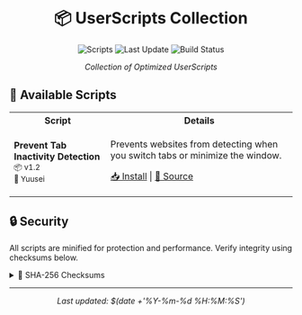 <div align="center">

# 📦 UserScripts Collection

![Scripts](https://img.shields.io/badge/scripts-1-blue?style=flat-square)
![Last Update](https://img.shields.io/github/last-commit/RenjiYuusei/UserJs?style=flat-square)
![Build Status](https://github.com/RenjiYuusei/UserJs/actions/workflows/js-producer.yml/badge.svg)

*Collection of Optimized UserScripts*

</div>

## 📜 Available Scripts

<table>
<tr>
<th>Script</th>
<th>Details</th>
</tr>
<tr>
<td>
<b>Prevent Tab Inactivity Detection</b><br>
<small>📦 v1.2</small><br>
<small>👤 Yuusei</small>
</td>
<td>
<p>Prevents websites from detecting when you switch tabs or minimize the window.</p>
<p>
<a href="https://github.com/RenjiYuusei/UserJs/raw/main/userjs/PreventPageVisibilityAuto.user.js">📥 Install</a> |
<a href="https://github.com/RenjiYuusei/UserJs/blob/main/userjs/PreventPageVisibilityAuto.user.js">📝 Source</a>
</p>
</td>
</tr>
</table>

## 🔒 Security

All scripts are minified for protection and performance. Verify integrity using checksums below.

<details>
<summary>📝 SHA-256 Checksums</summary>

```
# Checksums generated on 2024-10-23 13:47:44
```
</details>

---
<div align="center">
<i>Last updated: $(date +'%Y-%m-%d %H:%M:%S')</i>
</div>
